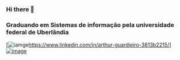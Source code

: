 ### Hi there 👋
### Graduando em Sistemas de informação pela universidade federal de Uberlândia
[![iamge](https://img.shields.io/badge/LinkedIn-0077B5?style=for-the-badge&logo=linkedin&logoColor=white)https://www.linkedin.com/in/arthur-guardieiro-3813b2215/]
[![image](https://img.shields.io/badge/JavaScript-323330?style=for-the-badge&logo=javascript&logoColor=F7DF1E)](https://www.google.com/search?gs_ssp=eJzj4tTP1TcwMU02T1JgNGB0YPBiS8_PT89JBQBASQXT&q=google&rlz=1C1YTUH_pt-PTBR1003BR1003&oq=goo&aqs=chrome.1.69i57j46i199i465i512j0i512l7.1431j0j7&sourceid=chrome&ie=UTF-8)

<!--
**ArthurGuardieiro/ArthurGuardieiro** is a ✨ _special_ ✨ repository because its `README.md` (this file) appears on your GitHub profile.

Here are some ideas to get you started:

- 🔭 I’m currently working on ...
- 🌱 I’m currently learning ...
- 👯 I’m looking to collaborate on ...
- 🤔 I’m looking for help with ...
- 💬 Ask me about ...
- 📫 How to reach me: ...
- 😄 Pronouns: ...
- ⚡ Fun fact: ...

[![image](https://img.shields.io/badge/JavaScript-323330?style=for-the-badge&logo=javascript&logoColor=F7DF1E)](https://www.google.com/search?gs_ssp=eJzj4tTP1TcwMU02T1JgNGB0YPBiS8_PT89JBQBASQXT&q=google&rlz=1C1YTUH_pt-PTBR1003BR1003&oq=goo&aqs=chrome.1.69i57j46i199i465i512j0i512l7.1431j0j7&sourceid=chrome&ie=UTF-8) imagem com link

-->
